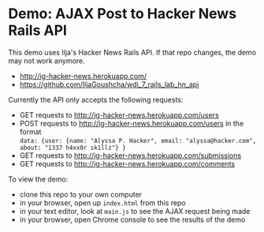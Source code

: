 # Demo: AJAX Post to Hacker News Rails API

This demo uses Ilja's Hacker News Rails API. If that repo changes, the demo may not work anymore. 
* http://ig-hacker-news.herokuapp.com/
* https://github.com/IljaGoushcha/wdi_7_rails_lab_hn_api

Currently the API only accepts the following requests: 
* GET requests to http://ig-hacker-news.herokuapp.com/users
* POST requests to http://ig-hacker-news.herokuapp.com/users in the format  
`data: {user: {name: "Alyssa P. Hacker", email: "alyssa@hacker.com", about: "1337 h4xx0r sk1llz"} }` 
* GET requests to http://ig-hacker-news.herokuapp.com/submissions
* GET requests to http://ig-hacker-news.herokuapp.com/comments

To view the demo:  
* clone this repo to your own computer
* in your browser, open up `index.html` from this repo
* in your text editor, look at `main.js` to see the AJAX request being made
* in your browser, open Chrome console to see the results of the demo
